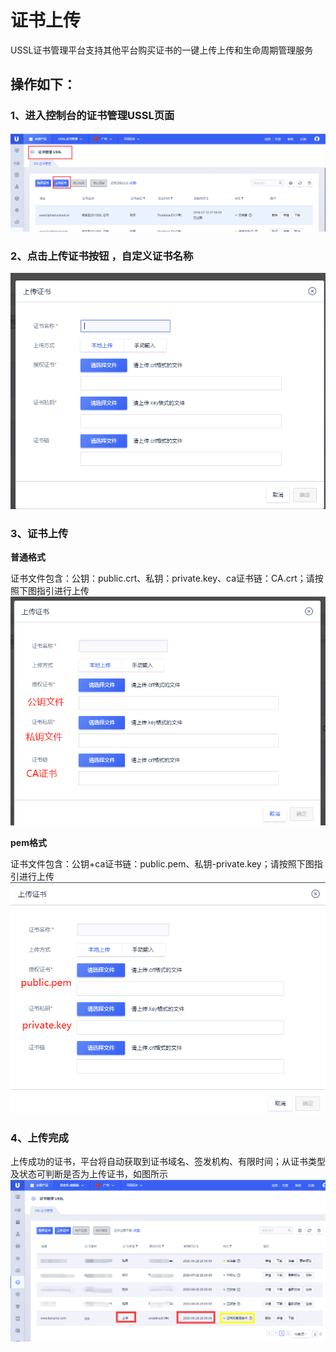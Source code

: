 # 证书上传

USSL证书管理平台支持其他平台购买证书的一键上传上传和生命周期管理服务

## **操作如下：**

### 1、进入控制台的证书管理USSL页面 

![](/images/operate/证书管理页面.png)

### 2、点击上传证书按钮 ，自定义证书名称 

![](/images/operate/上传证书页面.png)

### 3、证书上传

**普通格式**

证书文件包含：公钥：public.crt、私钥：private.key、ca证书链：CA.crt；请按照下图指引进行上传
![](/images/operate/证书文件选择.png)

**pem格式**

证书文件包含：公钥+ca证书链：public.pem、私钥-private.key；请按照下图指引进行上传
![](/images/operate/pem格式上传.png)

### 4、上传完成

上传成功的证书，平台将自动获取到证书域名、签发机构、有限时间；从证书类型及状态可判断是否为上传证书，如图所示
![](/images/operate/上传成功.png)












